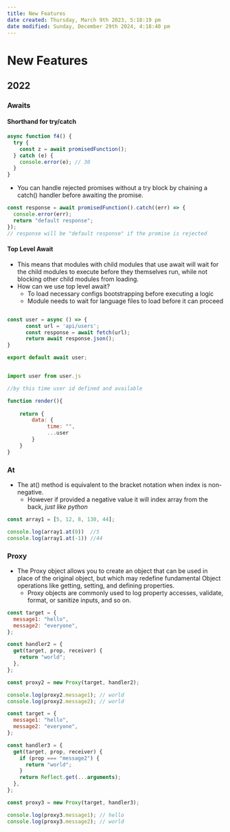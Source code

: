 ```yaml
---
title: New Features
date created: Thursday, March 9th 2023, 5:18:19 pm
date modified: Sunday, December 29th 2024, 4:18:40 pm
---
```


# New Features

## 2022

### Awaits

#### Shorthand for try/catch

```js
async function f4() {
  try {
    const z = await promisedFunction();
  } catch (e) {
    console.error(e); // 30
  }
}
```

- You can handle rejected promises without a try block by chaining a catch() handler before awaiting the promise.

```js
const response = await promisedFunction().catch((err) => {
  console.error(err);
  return "default response";
});
// response will be "default response" if the promise is rejected
```

#### Top Level Await

- This means that modules with child modules that use await will wait for the child modules to execute before they themselves run, while not blocking other child modules from loading.
- How can we use top level await?
	- To load necessary configs bootstrapping before executing a logic
	- Module needs to wait for language files to load before it can proceed

```js

const user = async () => {
	  const url = 'api/users';
	  const response = await fetch(url);
	  return await response.json();
}

export default await user;
```

```js

import user from user.js

//by this time user id defined and available

function render(){
	
	return {
		data: {
			 time: "",
			 ...user
		}	
	}
}
```

### At

- The at() method is equivalent to the bracket notation when index is non-negative.
	- However if provided a negative value it will index array from the back, *just like python*

```js
const array1 = [5, 12, 8, 130, 44];

console.log(array1.at(0))  //5
console.log(array1.at(-1)) //44
```

### Proxy

- The Proxy object allows you to create an object that can be used in place of the original object, but which may redefine fundamental Object operations like getting, setting, and defining properties.
	- Proxy objects are commonly used to log property accesses, validate, format, or sanitize inputs, and so on.

```js
const target = {
  message1: "hello",
  message2: "everyone",
};

const handler2 = {
  get(target, prop, receiver) {
    return "world";
  },
};

const proxy2 = new Proxy(target, handler2);

console.log(proxy2.message1); // world
console.log(proxy2.message2); // world
```

```js
const target = {
  message1: "hello",
  message2: "everyone",
};

const handler3 = {
  get(target, prop, receiver) {
    if (prop === "message2") {
      return "world";
    }
    return Reflect.get(...arguments);
  },
};

const proxy3 = new Proxy(target, handler3);

console.log(proxy3.message1); // hello
console.log(proxy3.message2); // world
```
